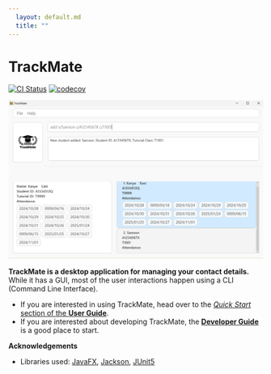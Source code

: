```yaml
---
  layout: default.md
  title: ""
---
```


# TrackMate

[![CI Status](https://github.com/AY2425S1-CS2103T-W08-1/tp/actions/workflows/gradle.yml/badge.svg)](https://github.com/AY2425S1-CS2103T-W08-1/tp/actions)
[![codecov](https://codecov.io/gh/AY2425S1-CS2103T-W08-1/tp/branch/master/graph/badge.svg)](https://app.codecov.io/gh/AY2425S1-CS2103T-W08-1/tp)

![Ui](images/startingGUI.png)

**TrackMate is a desktop application for managing your contact details.** While it has a GUI, most of the user interactions happen using a CLI (Command Line Interface).

* If you are interested in using TrackMate, head over to the [_Quick Start_ section of the **User Guide**](UserGuide.html#quick-start).
* If you are interested about developing TrackMate, the [**Developer Guide**](DeveloperGuide.html) is a good place to start.


**Acknowledgements**

* Libraries used: [JavaFX](https://openjfx.io/), [Jackson](https://github.com/FasterXML/jackson), [JUnit5](https://github.com/junit-team/junit5)

